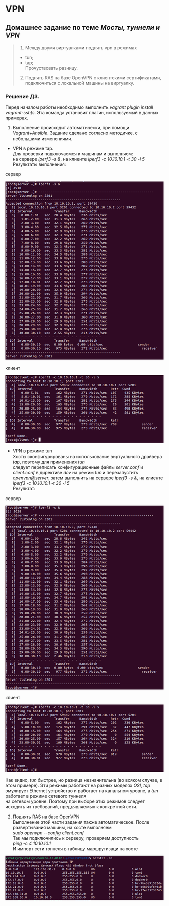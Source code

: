 # VPN
## Домашнее задание по теме _Мосты, туннели и VPN_   
> 1. Между двумя виртуалками поднять vpn в режимах  
>* tun;    
>* tap;  
Прочуствовать разницу.  
> 2. Поднять RAS на базе OpenVPN с клиентскими сертификатами, подключиться с локальной машины на виртуалку.  

### Решение ДЗ. 
Перед началом работы необходимо выполнить _vagrant plugin install vagrant-sshfs_. Эта команда установит плагин, используемый в данных примерах.  
1. Выполнение происходит автоматически, при помощи _Vagrant+Ansible_. Задание сделано согласно методичке, с небольшими изменениями.  
* VPN  в режиме tap.   
Для проверки подключаемся к машинам и выполняем:  
на сервере  _iperf3 -s &_, на клиенте _iperf3 -c 10.10.10.1 -t 30 -i 5_  
Результаты выполнения:  

сервер  

![](https://github.com/Vitaliy7/VPN/blob/main/TUN_TAP/screenshots/tap_s.png?raw=true)

клиент  

![](https://github.com/Vitaliy7/VPN/blob/main/TUN_TAP/screenshots/tap_c.png?raw=true)  

* VPN в режиме tun  
Хосты сконфигурированы на использование виртуального драйвера _tap_, поэтому для применения _tun_  
следует переписать конфигурационные файлы _server.conf_ и _client.conf_ в директиве _dev_ на режим _tun_ и перезапустить  
_openvpn@server_, затем выполнить на сервере  _iperf3 -s &_, на клиенте _iperf3 -c 10.10.10.1 -t 30 -i 5_  
Результат:  

сервер  

![](https://github.com/Vitaliy7/VPN/blob/main/TUN_TAP/screenshots/tun_s.png?raw=true)

клиент  

![](https://github.com/Vitaliy7/VPN/blob/main/TUN_TAP/screenshots/tun_c.png?raw=true)  

Как видно, _tun_ быстрее, но разница незначительна (во всяком случае, в этом примере). 
Эти режимы работают на разных моделях _OSI_, _tap_ эмулирует Ethernet устройство и работает на канальном уровне, а _tun_ работает в режиме сетевого туннеля  
на сетевом уровне. Поэтому при выборе этих режимов следует исходить из требований, предъявляемых к конкретной сети.  

2. Поднять RAS на базе OpenVPN  
Выполнение этой части задания также автоматическое. После развертывания машины, на хосте выполняем  
_sudo openvpn --config client.conf_  
Так мы подключились к серверу, проверяем доступность  
_ping -c 4 10.10.10.1_  
И импорт сети тоннеля в таблицу маршрутизаци на хосте  

![](https://github.com/Vitaliy7/VPN/blob/main/RAS/screenshots/netstat.png?raw=true)
